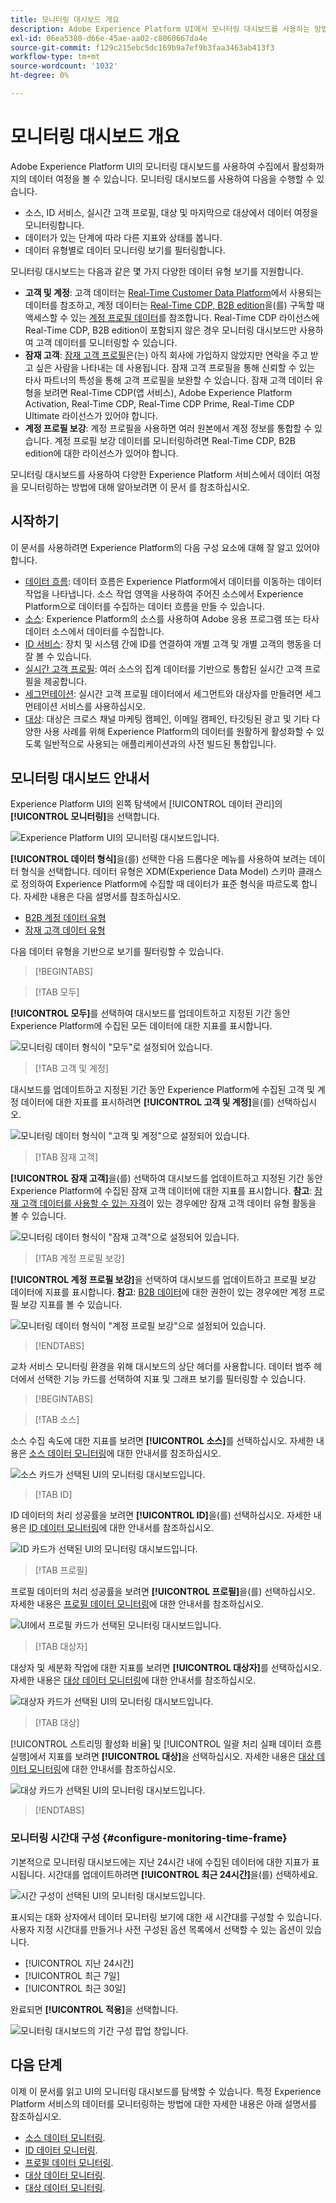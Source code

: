 ```yaml
---
title: 모니터링 대시보드 개요
description: Adobe Experience Platform UI에서 모니터링 대시보드를 사용하는 방법을 알아봅니다
exl-id: 06ea5380-d66e-45ae-aa02-c8060667da4e
source-git-commit: f129c215ebc5dc169b9a7ef9b3faa3463ab413f3
workflow-type: tm+mt
source-wordcount: '1032'
ht-degree: 0%

---
```


# 모니터링 대시보드 개요

Adobe Experience Platform UI의 모니터링 대시보드를 사용하여 수집에서 활성화까지의 데이터 여정을 볼 수 있습니다. 모니터링 대시보드를 사용하여 다음을 수행할 수 있습니다.

* 소스, ID 서비스, 실시간 고객 프로필, 대상 및 마지막으로 대상에서 데이터 여정을 모니터링합니다.
* 데이터가 있는 단계에 따라 다른 지표와 상태를 봅니다.
* 데이터 유형별로 데이터 모니터링 보기를 필터링합니다.

모니터링 대시보드는 다음과 같은 몇 가지 다양한 데이터 유형 보기를 지원합니다.

* **고객 및 계정**: 고객 데이터는 [Real-Time Customer Data Platform](../../rtcdp/home.md)에서 사용되는 데이터를 참조하고, 계정 데이터는 [Real-Time CDP, B2B edition](../../rtcdp/b2b-overview.md)을(를) 구독할 때 액세스할 수 있는 [계정 프로필 데이터](../../rtcdp/accounts/account-profile-overview.md)를 참조합니다. Real-Time CDP 라이선스에 Real-Time CDP, B2B edition이 포함되지 않은 경우 모니터링 대시보드만 사용하여 고객 데이터를 모니터링할 수 있습니다.
* **잠재 고객**: [잠재 고객 프로필](../../profile/ui/prospect-profile.md)은(는) 아직 회사에 가입하지 않았지만 연락을 주고 받고 싶은 사람을 나타내는 데 사용됩니다. 잠재 고객 프로필을 통해 신뢰할 수 있는 타사 파트너의 특성을 통해 고객 프로필을 보완할 수 있습니다. 잠재 고객 데이터 유형을 보려면 Real-Time CDP(앱 서비스), Adobe Experience Platform Activation, Real-Time CDP, Real-Time CDP Prime, Real-Time CDP Ultimate 라이선스가 있어야 합니다.
* **계정 프로필 보강**: 계정 프로필을 사용하면 여러 원본에서 계정 정보를 통합할 수 있습니다. 계정 프로필 보강 데이터를 모니터링하려면 Real-Time CDP, B2B edition에 대한 라이선스가 있어야 합니다.

모니터링 대시보드를 사용하여 다양한 Experience Platform 서비스에서 데이터 여정을 모니터링하는 방법에 대해 알아보려면 이 문서 를 참조하십시오.

## 시작하기

이 문서를 사용하려면 Experience Platform의 다음 구성 요소에 대해 잘 알고 있어야 합니다.

* [데이터 흐름](../home.md): 데이터 흐름은 Experience Platform에서 데이터를 이동하는 데이터 작업을 나타냅니다. 소스 작업 영역을 사용하여 주어진 소스에서 Experience Platform으로 데이터를 수집하는 데이터 흐름을 만들 수 있습니다.
* [소스](../../sources/home.md): Experience Platform의 소스를 사용하여 Adobe 응용 프로그램 또는 타사 데이터 소스에서 데이터를 수집합니다.
* [ID 서비스](../../identity-service/home.md): 장치 및 시스템 간에 ID를 연결하여 개별 고객 및 개별 고객의 행동을 더 잘 볼 수 있습니다.
* [실시간 고객 프로필](../../profile/home.md): 여러 소스의 집계 데이터를 기반으로 통합된 실시간 고객 프로필을 제공합니다.
* [세그먼테이션](../../segmentation/home.md): 실시간 고객 프로필 데이터에서 세그먼트와 대상자를 만들려면 세그먼테이션 서비스를 사용하십시오.
* [대상](../../destinations/home.md): 대상은 크로스 채널 마케팅 캠페인, 이메일 캠페인, 타깃팅된 광고 및 기타 다양한 사용 사례를 위해 Experience Platform의 데이터를 원활하게 활성화할 수 있도록 일반적으로 사용되는 애플리케이션과의 사전 빌드된 통합입니다.

## 모니터링 대시보드 안내서

Experience Platform UI의 왼쪽 탐색에서 [!UICONTROL 데이터 관리]의 **[!UICONTROL 모니터링]**&#x200B;을 선택합니다.

![Experience Platform UI의 모니터링 대시보드입니다.](../assets/ui/monitor-overview/monitoring.png)

**[!UICONTROL 데이터 형식]**&#x200B;을(를) 선택한 다음 드롭다운 메뉴를 사용하여 보려는 데이터 형식을 선택합니다. 데이터 유형은 XDM(Experience Data Model) 스키마 클래스로 정의하여 Experience Platform에 수집할 때 데이터가 표준 형식을 따르도록 합니다. 자세한 내용은 다음 설명서를 참조하십시오.

* [B2B 계정 데이터 유형](../../rtcdp/b2b-tutorial.md)
* [잠재 고객 데이터 유형](../../rtcdp/partner-data/prospecting.md)

다음 데이터 유형을 기반으로 보기를 필터링할 수 있습니다.

>[!BEGINTABS]

>[!TAB 모두]

**[!UICONTROL 모두]**&#x200B;를 선택하여 대시보드를 업데이트하고 지정된 기간 동안 Experience Platform에 수집된 모든 데이터에 대한 지표를 표시합니다.

![모니터링 데이터 형식이 &quot;모두&quot;로 설정되어 있습니다.](../assets/ui/monitor-overview/all.png)

>[!TAB 고객 및 계정]

대시보드를 업데이트하고 지정된 기간 동안 Experience Platform에 수집된 고객 및 계정 데이터에 대한 지표를 표시하려면 **[!UICONTROL 고객 및 계정]**&#x200B;을(를) 선택하십시오.

![모니터링 데이터 형식이 &quot;고객 및 계정&quot;으로 설정되어 있습니다.](../assets/ui/monitor-overview/customer-account.png)

>[!TAB 잠재 고객]

**[!UICONTROL 잠재 고객]**&#x200B;을(를) 선택하여 대시보드를 업데이트하고 지정된 기간 동안 Experience Platform에 수집된 잠재 고객 데이터에 대한 지표를 표시합니다. **참고**: [잠재 고객 데이터를 사용할 수 있는 자격](../../rtcdp/partner-data/prospecting.md)이 있는 경우에만 잠재 고객 데이터 유형 활동을 볼 수 있습니다.

![모니터링 데이터 형식이 &quot;잠재 고객&quot;으로 설정되어 있습니다.](../assets/ui/monitor-overview/prospect.png)

>[!TAB 계정 프로필 보강]

**[!UICONTROL 계정 프로필 보강]**&#x200B;을 선택하여 대시보드를 업데이트하고 프로필 보강 데이터에 지표를 표시합니다. **참고**: [B2B 데이터](../../rtcdp/b2b-tutorial.md)에 대한 권한이 있는 경우에만 계정 프로필 보강 지표를 볼 수 있습니다.

![모니터링 데이터 형식이 &quot;계정 프로필 보강&quot;으로 설정되어 있습니다.](../assets/ui/monitor-overview/account-profile-enrichment.png)

>[!ENDTABS]

교차 서비스 모니터링 환경을 위해 대시보드의 상단 헤더를 사용합니다. 데이터 범주 헤더에서 선택한 기능 카드를 선택하여 지표 및 그래프 보기를 필터링할 수 있습니다.

>[!BEGINTABS]

>[!TAB 소스]

소스 수집 속도에 대한 지표를 보려면 **[!UICONTROL 소스]**&#x200B;를 선택하십시오. 자세한 내용은 [소스 데이터 모니터링](monitor-sources.md)에 대한 안내서를 참조하십시오.

![소스 카드가 선택된 UI의 모니터링 대시보드입니다.](../assets/ui/monitor-overview/sources.png)

>[!TAB ID]

ID 데이터의 처리 성공률을 보려면 **[!UICONTROL ID]**&#x200B;을(를) 선택하십시오. 자세한 내용은 [ID 데이터 모니터링](monitor-identities.md)에 대한 안내서를 참조하십시오.

![ID 카드가 선택된 UI의 모니터링 대시보드입니다.](../assets/ui/monitor-overview/identities.png)

>[!TAB 프로필]

프로필 데이터의 처리 성공률을 보려면 **[!UICONTROL 프로필]**&#x200B;을(를) 선택하십시오. 자세한 내용은 [프로필 데이터 모니터링](monitor-profiles.md)에 대한 안내서를 참조하십시오.

![UI에서 프로필 카드가 선택된 모니터링 대시보드입니다.](../assets/ui/monitor-overview/profiles.png)

>[!TAB 대상자]

대상자 및 세분화 작업에 대한 지표를 보려면 **[!UICONTROL 대상자]**&#x200B;를 선택하십시오. 자세한 내용은 [대상 데이터 모니터링](monitor-audiences.md)에 대한 안내서를 참조하십시오.

![대상자 카드가 선택된 UI의 모니터링 대시보드입니다.](../assets/ui/monitor-overview/audiences.png)

>[!TAB 대상]

[!UICONTROL 스트리밍 활성화 비율] 및 [!UICONTROL 일괄 처리 실패 데이터 흐름 실행]에서 지표를 보려면 **[!UICONTROL 대상]**&#x200B;을 선택하십시오. 자세한 내용은 [대상 데이터 모니터링](monitor-destinations.md)에 대한 안내서를 참조하십시오.

![대상 카드가 선택된 UI의 모니터링 대시보드입니다.](../assets/ui/monitor-overview/destinations.png)

>[!ENDTABS]

### 모니터링 시간대 구성 {#configure-monitoring-time-frame}

기본적으로 모니터링 대시보드에는 지난 24시간 내에 수집된 데이터에 대한 지표가 표시됩니다. 시간대를 업데이트하려면 **[!UICONTROL 최근 24시간]**&#x200B;을(를) 선택하세요.

![시간 구성이 선택된 UI의 모니터링 대시보드입니다.](../assets/ui/monitor-overview/select-time.png)

표시되는 대화 상자에서 데이터 모니터링 보기에 대한 새 시간대를 구성할 수 있습니다. 사용자 지정 시간대를 만들거나 사전 구성된 옵션 목록에서 선택할 수 있는 옵션이 있습니다.

* [!UICONTROL 지난 24시간]
* [!UICONTROL 최근 7일]
* [!UICONTROL 최근 30일]

완료되면 **[!UICONTROL 적용]**&#x200B;을 선택합니다.

![모니터링 대시보드의 기간 구성 팝업 창입니다.](../assets/ui/monitor-overview/update-time.png)

## 다음 단계

이제 이 문서를 읽고 UI의 모니터링 대시보드를 탐색할 수 있습니다. 특정 Experience Platform 서비스의 데이터를 모니터링하는 방법에 대한 자세한 내용은 아래 설명서를 참조하십시오.

* [소스 데이터 모니터링](monitor-sources.md).
* [ID 데이터 모니터링](monitor-identities.md).
* [프로필 데이터 모니터링](monitor-profiles.md).
* [대상 데이터 모니터링](monitor-audiences.md).
* [대상 데이터 모니터링](monitor-destinations.md).
